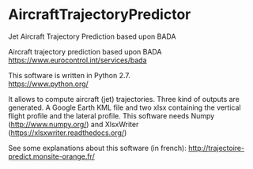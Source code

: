 # AircraftTrajectoryPredictor
Jet Aircraft Trajectory Prediction based upon BADA

Aircraft trajectory prediction based upon BADA<br>
https://www.eurocontrol.int/services/bada

This software is written in Python 2.7.<br>
https://www.python.org/

It allows to compute aircraft (jet) trajectories. 
Three kind of outputs are generated. 
A Google Earth KML file and two xlsx containing the vertical flight profile and the lateral profile. 
This software needs Numpy (http://www.numpy.org/) and XlsxWriter (https://xlsxwriter.readthedocs.org/)

See some explanations about this software (in french):
http://trajectoire-predict.monsite-orange.fr/
